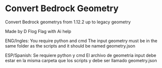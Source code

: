 # Convert Bedrock Geometry
Convert Bedrock geometrys from 1.12.2 up to legacy geometry

Made by D Flog Flag with Ai help

ENG/Ingles:
You require python and cmd
The input geometry must be in the same folder as the scripts and it should be named geometry.json

ESP/Spanish:
Se requiere python y cmd
El archivo de geometria input debe estar en la misma carpeta que los scripts y debe ser llamado geometry.json
